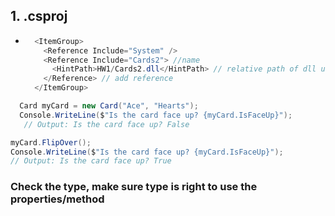 ## 1. .csproj

- ```cs
    <ItemGroup>
      <Reference Include="System" />
      <Reference Include="Cards2"> //name
        <HintPath>HW1/Cards2.dll</HintPath> // relative path of dll under same directory
      </Reference> // add reference
    </ItemGroup>
  ```

```cs
  Card myCard = new Card("Ace", "Hearts");
  Console.WriteLine($"Is the card face up? {myCard.IsFaceUp}");
   // Output: Is the card face up? False
```

```cs
myCard.FlipOver();
Console.WriteLine($"Is the card face up? {myCard.IsFaceUp}");
// Output: Is the card face up? True
```

### Check the type, make sure type is right to use the properties/method
